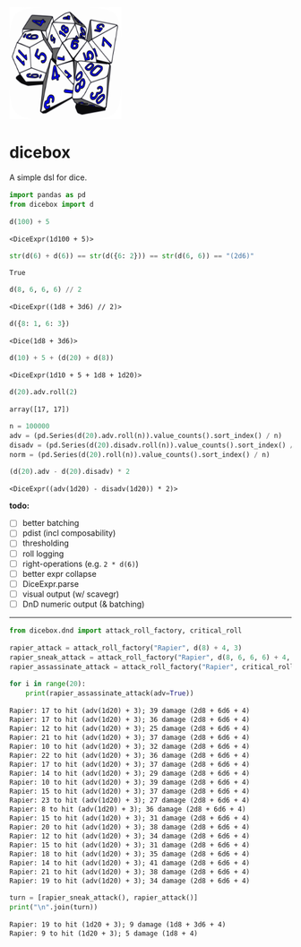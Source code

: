 <img src="https://raw.githubusercontent.com/quantology/dicebox/master/diceset.svg" width="200" height="200">

# dicebox
A simple dsl for dice.


```python
import pandas as pd
from dicebox import d
```


```python
d(100) + 5
```




    <DiceExpr(1d100 + 5)>




```python
str(d(6) + d(6)) == str(d({6: 2})) == str(d(6, 6)) == "(2d6)"
```




    True




```python
d(8, 6, 6, 6) // 2
```




    <DiceExpr((1d8 + 3d6) // 2)>




```python
d({8: 1, 6: 3})
```




    <Dice(1d8 + 3d6)>




```python
d(10) + 5 + (d(20) + d(8))
```




    <DiceExpr(1d10 + 5 + 1d8 + 1d20)>




```python
d(20).adv.roll(2)
```




    array([17, 17])




```python
n = 100000
adv = (pd.Series(d(20).adv.roll(n)).value_counts().sort_index() / n)
disadv = (pd.Series(d(20).disadv.roll(n)).value_counts().sort_index() / n)
norm = (pd.Series(d(20).roll(n)).value_counts().sort_index() / n)
```





```python
(d(20).adv - d(20).disadv) * 2
```




    <DiceExpr((adv(1d20) - disadv(1d20)) * 2)>



**todo:**
 - [ ] better batching
 - [ ] pdist (incl composability)
 - [ ] thresholding
 - [ ] roll logging
 - [ ] right-operations (e.g. `2 * d(6)`)
 - [ ] better expr collapse
 - [ ] DiceExpr.parse
 - [ ] visual output (w/ scavegr)
 - [ ] DnD numeric output (& batching)

---


```python
from dicebox.dnd import attack_roll_factory, critical_roll
```


```python
rapier_attack = attack_roll_factory("Rapier", d(8) + 4, 3)
rapier_sneak_attack = attack_roll_factory("Rapier", d(8, 6, 6, 6) + 4, 3)
rapier_assassinate_attack = attack_roll_factory("Rapier", critical_roll(d(8, 6, 6, 6) + 4), 3, critical_hits=False)
```


```python
for i in range(20):
    print(rapier_assassinate_attack(adv=True))
```

    Rapier: 17 to hit (adv(1d20) + 3); 39 damage (2d8 + 6d6 + 4)
    Rapier: 17 to hit (adv(1d20) + 3); 36 damage (2d8 + 6d6 + 4)
    Rapier: 12 to hit (adv(1d20) + 3); 25 damage (2d8 + 6d6 + 4)
    Rapier: 21 to hit (adv(1d20) + 3); 37 damage (2d8 + 6d6 + 4)
    Rapier: 10 to hit (adv(1d20) + 3); 32 damage (2d8 + 6d6 + 4)
    Rapier: 22 to hit (adv(1d20) + 3); 36 damage (2d8 + 6d6 + 4)
    Rapier: 17 to hit (adv(1d20) + 3); 37 damage (2d8 + 6d6 + 4)
    Rapier: 14 to hit (adv(1d20) + 3); 29 damage (2d8 + 6d6 + 4)
    Rapier: 10 to hit (adv(1d20) + 3); 39 damage (2d8 + 6d6 + 4)
    Rapier: 15 to hit (adv(1d20) + 3); 37 damage (2d8 + 6d6 + 4)
    Rapier: 23 to hit (adv(1d20) + 3); 27 damage (2d8 + 6d6 + 4)
    Rapier: 8 to hit (adv(1d20) + 3); 36 damage (2d8 + 6d6 + 4)
    Rapier: 15 to hit (adv(1d20) + 3); 31 damage (2d8 + 6d6 + 4)
    Rapier: 20 to hit (adv(1d20) + 3); 38 damage (2d8 + 6d6 + 4)
    Rapier: 12 to hit (adv(1d20) + 3); 34 damage (2d8 + 6d6 + 4)
    Rapier: 15 to hit (adv(1d20) + 3); 31 damage (2d8 + 6d6 + 4)
    Rapier: 18 to hit (adv(1d20) + 3); 35 damage (2d8 + 6d6 + 4)
    Rapier: 14 to hit (adv(1d20) + 3); 41 damage (2d8 + 6d6 + 4)
    Rapier: 21 to hit (adv(1d20) + 3); 38 damage (2d8 + 6d6 + 4)
    Rapier: 19 to hit (adv(1d20) + 3); 34 damage (2d8 + 6d6 + 4)



```python
turn = [rapier_sneak_attack(), rapier_attack()]
print("\n".join(turn))
```

    Rapier: 19 to hit (1d20 + 3); 9 damage (1d8 + 3d6 + 4)
    Rapier: 9 to hit (1d20 + 3); 5 damage (1d8 + 4)



```python

```
